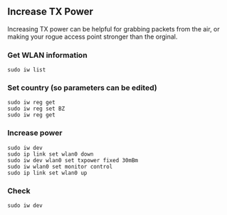 ## Increase TX Power

Increasing TX power can be helpful for grabbing packets from the air, or making your rogue access point stronger than the orginal.

### Get WLAN information
```text
sudo iw list
```

### Set country (so parameters can be edited)
```text
sudo iw reg get
sudo iw reg set BZ
sudo iw reg get
```

### Increase power
```text
sudo iw dev
sudo ip link set wlan0 down
sudo iw dev wlan0 set txpower fixed 30mBm
sudo iw wlan0 set monitor control
sudo ip link set wlan0 up
```

### Check
```text
sudo iw dev
```
